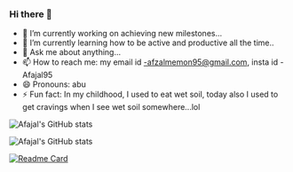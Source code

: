 ### Hi there 👋

<!--
**Afajal95/Afajal95** is a ✨ _special_ ✨ repository because its `README.md` (this file) appears on your GitHub profile.

Here are some ideas to get you started:-->

- 🔭 I’m currently working on achieving new milestones...
- 🌱 I’m currently learning how to be active and productive all the time..
- 💬 Ask me about anything...
- 📫 How to reach me: my email id -afzalmemon95@gmail.com, insta id -Afajal95
- 😄 Pronouns: abu
- ⚡ Fun fact: In my childhood, I used to eat wet soil, today also I used to get cravings when I see wet soil somewhere...lol


![Afajal's GitHub stats](https://github-readme-stats.vercel.app/api?username=Afajal95&show_icons=true)

![Afajal's GitHub stats](https://github-readme-stats.vercel.app/api?username=Afajal95&show_icons=true&theme=radical)

[![Readme Card](https://github-readme-stats.vercel.app/api/pin/?username=Afajal95&repo=github-readme-stats)](https://github.com/Afajal95/github-readme-stats)

